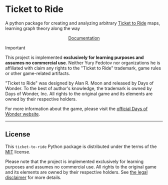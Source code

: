 # Ticket to Ride

A python package for creating and analyzing arbitrary [Ticket to Ride](https://www.daysofwonder.com/ticket-to-ride/) maps, learning graph theory along the way

<div align="center" markdown="1">

<a href="https://yury-fedotov.github.io/ticket-to-ride/" target="_blank">Documentation</a>

</div>

> [!IMPORTANT]
> This project is implemented **exclusively for learning purposes and assumes no commercial use**.
> Neither Yury Fedotov nor organizations he is affiliated with claim any rights to the "Ticket to Ride" trademark,
> game rules or other game-related artifacts.
>
> "Ticket to Ride" was designed by Alan R. Moon and released by Days of Wonder. To the best of author's knowledge,
> the trademark is owned by Days of Wonder, Inc.
> All rights to the original game and its elements are owned by their respective holders.
>
> For more information about the game, please visit the [official Days of Wonder website](https://www.daysofwonder.com/ticket-to-ride/).

-----

## License

This `ticket-to-ride` Python package is distributed under the terms of the [MIT](https://spdx.org/licenses/MIT.html) license.

Please note that the project is implemented exclusively for learning purposes and assumes no commercial use.
All rights to the original game and its elements are owned by their respective holders.
See [the legal disclaimer](./docs/legal_disclaimer.md) for more details.